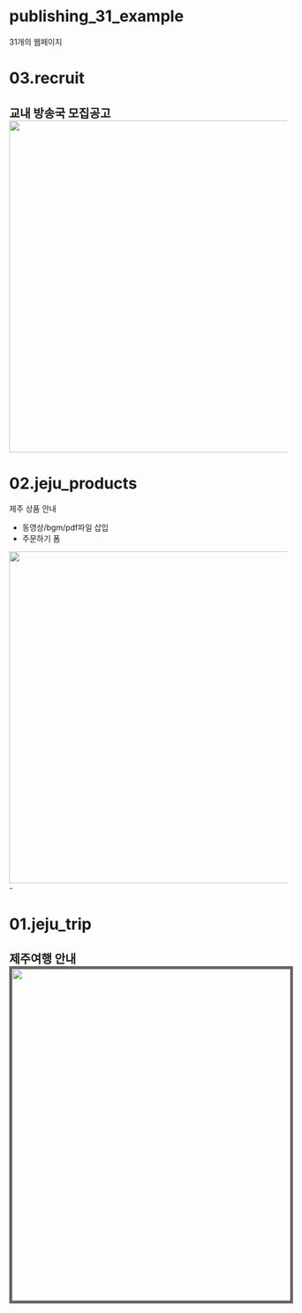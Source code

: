 ﻿# publishing_31_example
31개의 웹페이지 

# 03.recruit
교내 방송국 모집공고 
<img src="https://user-images.githubusercontent.com/20849970/174907333-554f7ca0-1cbe-4bf9-894e-77c570f58e78.png" width="600"/>
-

# 02.jeju_products
제주 상품 안내
- 동영상/bgm/pdf파일 삽입
- 주문하기 폼
<img src="https://user-images.githubusercontent.com/20849970/174905609-5481a6eb-1111-4ec2-8d79-54d5123657a6.png" width="600"/>
-

# 01.jeju_trip
제주여행 안내
<img src="https://user-images.githubusercontent.com/20849970/174904460-494116b4-9231-4a21-bb41-1f0c3fa156f1.png" width="600" style="border:5px solid rgb(101, 101, 101);"/>
-
